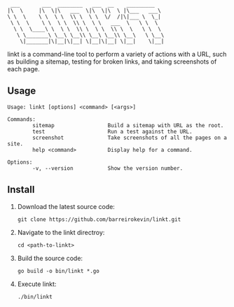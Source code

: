 ```
 ___       ___  ________   ___  __    _________
|\  \     |\  \|\   ___  \|\  \|\  \ |\___   ___\
\ \  \    \ \  \ \  \\ \  \ \  \/  /|\|___ \  \_|
 \ \  \    \ \  \ \  \\ \  \ \   ___  \   \ \  \
  \ \  \____\ \  \ \  \\ \  \ \  \\ \  \   \ \  \
   \ \_______\ \__\ \__\\ \__\ \__\\ \__\   \ \__\
    \|_______|\|__|\|__| \|__|\|__| \|__|    \|__|
```

linkt is a command-line tool to perform a variety of actions with a URL, such as building a sitemap, testing for broken links, and taking screenshots of each page.

## Usage

```
Usage: linkt [options] <command> [<args>]

Commands:
        sitemap                 Build a sitemap with URL as the root.
        test                    Run a test against the URL.
        screenshot              Take screenshots of all the pages on a site.
        help <command>          Display help for a command.

Options:
        -v, --version           Show the version number.
```

## Install

1. Download the latest source code:

   ```
   git clone https://github.com/barreirokevin/linkt.git
   ```

1. Navigate to the linkt directroy:

   ```
   cd <path-to-linkt>
   ```

1. Build the source code:

   ```
   go build -o bin/linkt *.go
   ```

1. Execute linkt:

   ```
   ./bin/linkt
   ```
